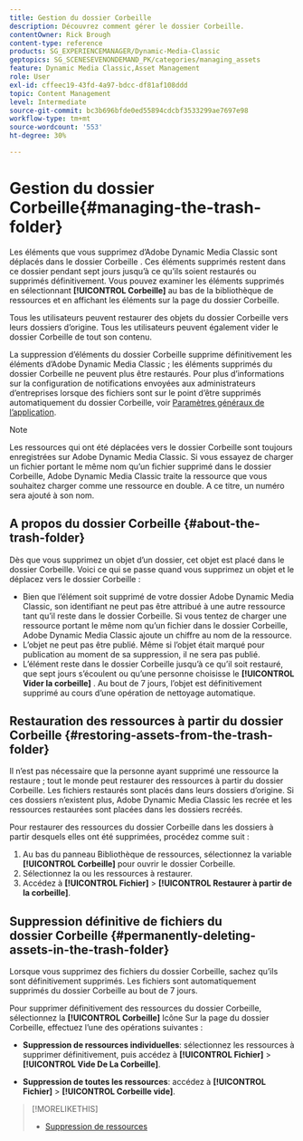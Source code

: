 ```yaml
---
title: Gestion du dossier Corbeille
description: Découvrez comment gérer le dossier Corbeille.
contentOwner: Rick Brough
content-type: reference
products: SG_EXPERIENCEMANAGER/Dynamic-Media-Classic
geptopics: SG_SCENESEVENONDEMAND_PK/categories/managing_assets
feature: Dynamic Media Classic,Asset Management
role: User
exl-id: cffeec19-43fd-4a97-bdcc-df81af108ddd
topic: Content Management
level: Intermediate
source-git-commit: bc3b696bfde0ed55894cdcbf3533299ae7697e98
workflow-type: tm+mt
source-wordcount: '553'
ht-degree: 30%

---
```


# Gestion du dossier Corbeille{#managing-the-trash-folder}

Les éléments que vous supprimez d’Adobe Dynamic Media Classic sont déplacés dans le dossier Corbeille . Ces éléments supprimés restent dans ce dossier pendant sept jours jusqu’à ce qu’ils soient restaurés ou supprimés définitivement. Vous pouvez examiner les éléments supprimés en sélectionnant **[!UICONTROL Corbeille]** au bas de la bibliothèque de ressources et en affichant les éléments sur la page du dossier Corbeille.

Tous les utilisateurs peuvent restaurer des objets du dossier Corbeille vers leurs dossiers d’origine. Tous les utilisateurs peuvent également vider le dossier Corbeille de tout son contenu.

La suppression d’éléments du dossier Corbeille supprime définitivement les éléments d’Adobe Dynamic Media Classic ; les éléments supprimés du dossier Corbeille ne peuvent plus être restaurés. Pour plus d’informations sur la configuration de notifications envoyées aux administrateurs d’entreprises lorsque des fichiers sont sur le point d’être supprimés automatiquement du dossier Corbeille, voir [Paramètres généraux de l’application](application-setup.md#general_settings).

>[!NOTE]
>
>Les ressources qui ont été déplacées vers le dossier Corbeille sont toujours enregistrées sur Adobe Dynamic Media Classic. Si vous essayez de charger un fichier portant le même nom qu’un fichier supprimé dans le dossier Corbeille, Adobe Dynamic Media Classic traite la ressource que vous souhaitez charger comme une ressource en double. A ce titre, un numéro sera ajouté à son nom.

## A propos du dossier Corbeille {#about-the-trash-folder}

Dès que vous supprimez un objet d’un dossier, cet objet est placé dans le dossier Corbeille. Voici ce qui se passe quand vous supprimez un objet et le déplacez vers le dossier Corbeille :

* Bien que l’élément soit supprimé de votre dossier Adobe Dynamic Media Classic, son identifiant ne peut pas être attribué à une autre ressource tant qu’il reste dans le dossier Corbeille. Si vous tentez de charger une ressource portant le même nom qu’un fichier dans le dossier Corbeille, Adobe Dynamic Media Classic ajoute un chiffre au nom de la ressource.
* L’objet ne peut pas être publié. Même si l’objet était marqué pour publication au moment de sa suppression, il ne sera pas publié.
* L’élément reste dans le dossier Corbeille jusqu’à ce qu’il soit restauré, que sept jours s’écoulent ou qu’une personne choisisse le **[!UICONTROL Vider la corbeille]** . Au bout de 7 jours, l’objet est définitivement supprimé au cours d’une opération de nettoyage automatique.

## Restauration des ressources à partir du dossier Corbeille {#restoring-assets-from-the-trash-folder}

Il n’est pas nécessaire que la personne ayant supprimé une ressource la restaure ; tout le monde peut restaurer des ressources à partir du dossier Corbeille. Les fichiers restaurés sont placés dans leurs dossiers d’origine. Si ces dossiers n’existent plus, Adobe Dynamic Media Classic les recrée et les ressources restaurées sont placées dans les dossiers recréés.

Pour restaurer des ressources du dossier Corbeille dans les dossiers à partir desquels elles ont été supprimées, procédez comme suit :

1. Au bas du panneau Bibliothèque de ressources, sélectionnez la variable **[!UICONTROL Corbeille]** pour ouvrir le dossier Corbeille.
1. Sélectionnez la ou les ressources à restaurer.
1. Accédez à **[!UICONTROL Fichier]** > **[!UICONTROL Restaurer à partir de la corbeille]**.

## Suppression définitive de fichiers du dossier Corbeille {#permanently-deleting-assets-in-the-trash-folder}

Lorsque vous supprimez des fichiers du dossier Corbeille, sachez qu’ils sont définitivement supprimés. Les fichiers sont automatiquement supprimés du dossier Corbeille au bout de 7 jours.

Pour supprimer définitivement des ressources du dossier Corbeille, sélectionnez la **[!UICONTROL Corbeille]** Icône Sur la page du dossier Corbeille, effectuez l’une des opérations suivantes :

* **Suppression de ressources individuelles**: sélectionnez les ressources à supprimer définitivement, puis accédez à **[!UICONTROL Fichier]** > **[!UICONTROL Vide De La Corbeille]**.

* **Suppression de toutes les ressources**: accédez à **[!UICONTROL Fichier]** > **[!UICONTROL Corbeille vide]**.

>[!MORELIKETHIS]
>
>* [Suppression de ressources](moving-renaming-deleting-assets.md#delete_assets)
